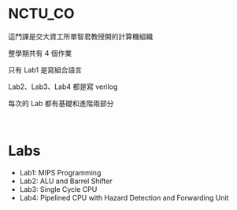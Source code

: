 NCTU_CO
===
這門課是交大資工所單智君教授開的計算機組織

整學期共有 4 個作業

只有 Lab1 是寫組合語言

Lab2、Lab3、Lab4 都是寫 verilog

每次的 Lab 都有基礎和進階兩部分

&emsp;

Labs
===
- Lab1: MIPS Programming
- Lab2: ALU and Barrel Shifter
- Lab3: Single Cycle CPU
- Lab4: Pipelined CPU with Hazard Detection and Forwarding Unit
